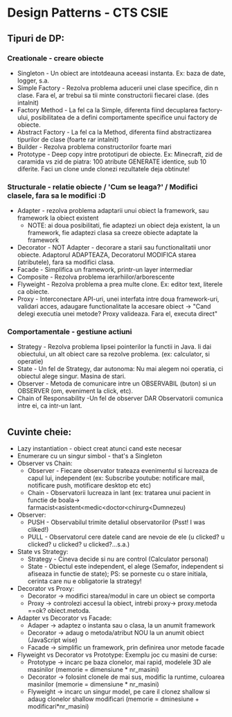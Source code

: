 # Design Patterns - CTS CSIE

## Tipuri de DP:
### Creationale - creare obiecte
* Singleton - Un obiect are intotdeauna aceeasi instanta. Ex: baza de date, logger, s.a.
* Simple Factory - Rezolva problema aducerii unei clase specifice, din n clase. Fara el, ar trebui sa tii minte constructorii fiecarei clase. (des intalnit)
* Factory Method - La fel ca la Simple, diferenta fiind decuplarea factory-ului, posibilitatea de a defini comportamente specifice unui factory de obiecte.
* Abstract Factory - La fel ca la Method, diferenta fiind abstractizarea tipurilor de clase (foarte rar intalnit)
* Builder - Rezolva problema constructorilor foarte mari
* Prototype - <PERFORMANTA> Deep copy intre prototipuri de obiecte. Ex: Minecraft, zid de caramida vs zid de piatra: 100 atribute GENERATE identice, sub 10 diferite. Faci un clone unde clonezi rezultatele deja obtinute!
### Structurale - relatie obiecte / 'Cum se leaga?' / Modifici clasele, fara sa le modifici :D
* Adapter - rezolva problema adaptarii unui obiect la framework, sau framework la obiect existent
    * NOTE: ai doua posibilitati, fie adaptezi un obiect deja existent, la un framework, fie adaptezi clasa sa creeze obiecte adaptate la framework
* Decorator - NOT Adapter - decorare a starii sau functionalitatii unor obiecte. Adaptorul ADAPTEAZA, Decoratorul MODIFICA starea (atributele), fara sa modifici clasa.
* Facade - Simplifica un framework, printr-un layer intermediar
* Composite - Rezolva problema ierarhiilor/arborescente 
* Flyweight - Rezolva problema a prea multe clone. Ex: editor text, literele ca obiecte.
* Proxy - Interconectare API-uri, unei interfata intre doua framework-uri, validari acces, adaugare functionalitate la accesare obiect -> "Cand delegi executia unei metode? Proxy valideaza. Fara el, executa direct"
### Comportamentale - gestiune actiuni
* Strategy - Rezolva problema lipsei pointerilor la functii in Java. Ii dai obiectului, un alt obiect care sa rezolve problema. (ex: calculator, si operatie)
* State - Un fel de Strategy, dar autonoma: Nu mai alegem noi operatia, ci obiectul alege singur. Masina de stari.
* Observer - Metoda de comunicare intre un OBSERVABIL (buton) si un OBSERVER (om, eveniment la click, etc).
* Chain of Responsability -Un fel de observer DAR Observatorii comunica intre ei, ca intr-un lant.

#
## Cuvinte cheie:
* Lazy instantiation - obiect creat atunci cand este necesar
* Enumerare cu un singur simbol - that's a Singleton
* Observer vs Chain:
    * Observer - Fiecare observator trateaza evenimentul si lucreaza de capul lui, independent (ex: Subscribe youtube: notificare mail, notificare push, motificare desktop etc etc)
    * Chain - Observatorii lucreaza in lant (ex: tratarea unui pacient in functie de boala-> farmacist<asistent<medic<doctor<chirurg<Dumnezeu)
* Observer:
    * PUSH - Observabilul trimite detaliul observatorilor (Psst! I was cliked!)
    * PULL - Observatorul cere datele cand are nevoie de ele (u clicked? u clicked? u clicked? u clicked?...s.a.)
* State vs Strategy:
    * Strategy - Cineva decide si nu are control (Calculator personal)
    * State - Obiectul este independent, el alege (Semafor, independent si afiseaza in functie de state); PS: se porneste cu o stare initiala, cerinta care nu e obligatorie la strategy!
* Decorator vs Proxy:
    * Decorator -> modifici starea/modul in care un obiect se comporta
    * Proxy -> controlezi accesul la obiect, intrebi proxy-> proxy.metoda ==ok? obiect.metoda.
* Adapter vs Decorator vs Facade:
    * Adaper -> adaptez o instanta sau o clasa, la un anumit framework
    * Decorator -> adaug o metoda/atribut NOU la un anumit obiect (JavaScript wise)
    * Facade -> simplific un framework, prin definirea unor metode facade
* Flyweight vs Decorator vs Prototype: Exemplu joc cu masini de curse:
    * Prototype -> incarc pe baza clonelor, mai rapid, modelele 3D ale masinilor (memorie = dimensiune * nr_masini)
    * Decorator -> folosint clonele de mai sus, modific la runtime, culoarea masinilor (memorie = dimensiune * nr_masini)
    * Flyweight -> incarc un singur model, pe care il clonez shallow si adaug clonelor shallow modificari (memorie = dminesiune + modificari*nr_masini)
